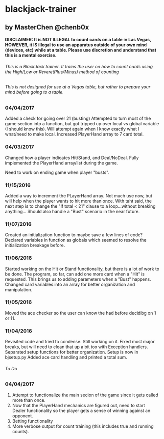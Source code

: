 blackjack-trainer
==============

by MasterChen @chenb0x
----------------------

#### DISCLAIMER: It is NOT ILLEGAL to count cards on a table in Las Vegas, HOWEVER, it IS illegal to use an apparatus outside of your own mind (devices, etc) while at a table. Please use discretion and understand that this is a mental exercise.


###### This is a BlackJack trainer. It trains the user on how to count cards using the High/Low or Revere(Plus/Minus) method of counting

###### This is not designed for use at a Vegas table, but rather to prepare your mind before going to a table.

### 04/04/2017
Added a check for going over 21 (busting)
Attempted to turn most of the game section into a function, but got tripped up over local vs global variable (I should know this). Will attempt again when I know exactly what I wnat/need to make local. 
Increased PlayerHand array to 7 card total.

### 04/03/2017
Changed how a player indicates Hit/Stand, and Deal/NoDeal.
Fully implemented the PlayerHand array/list during the game.

Need to work on ending game when player "busts".

### 11/15/2016
Added a way to increment the PLayerHand array. Not much use now, but will help when the player wants to hit more than once. With taht said, the next step is to change the "if total < 21" clause to a loop...without breaking anything...
Should also handle a "Bust" scenario in the near future.

### 11/07/2016
Created an initialization function to maybe save a few lines of code? Declared variables in function as globals which seemed to resolve the initialization breakage before. 

### 11/06/2016
Started working on the Hit or Stand functionality, but there is a lot of work to be done. The program, so far, can add one more card when a "Hit" is requested.
This brings us to adding parameters when a "Bust" happens.
Changed card variables into an array for better organization and manipulation.

### 11/05/2016
Moved the ace checker so the user can know the had before decidibg on 1 or 11.

### 11/04/2016
Revisited code and tried to condense. Still working on it. 
Fixed most major breaks, but will need to clean that up a bit too with Exception handlers.
Separated setup functions for better organization. Setup is now in bjsetup.py
Added ace card handling and printed a total sum.

###### To Do

### 04/04/2017
1. Attempt to functionalize the main secion of the game since it gets called more than once.
2. Now that the PlayerHand mechanics are figured out, need to start Dealer functionality so the player gets a sense of winning against an opponent.
3. Betting functionality
4. More verbose output for count training (this includes true and running counts).
